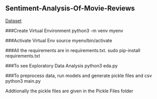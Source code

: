 ## Sentiment-Analysis-Of-Movie-Reviews
[Dataset](kaggle.com/c/sentiment-analysis-on-movies)

###Create Virtual Environment
python3 -m venv myenv

###Activate Virtual Env
source myenv/bin/activate

###All the requirements are in requirements.txt.
sudo pip-install requirements.txt

###To see Exploratory Data Analysis
python3 eda.py

###To preprocess data, run models and generate pickle files and csv
python3 main.py


Addtionally the pickle files are given in the Pickle Files folder

